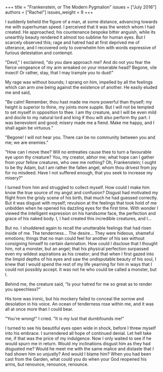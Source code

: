 +++
title = "Frankenstein, or The Modern Pygmalion"
issues = ["July 2016"]
authors = ["Rachel"]
issues_weight = 9
+++

I suddenly beheld the figure of a man, at some distance, advancing towards me with superhuman speed. I perceived that it was the wretch whom I had created. He approached; his countenance bespoke bitter anguish, while its unearthly beauty rendered it almost too sublime for human eyes. But I scarcely observed this; rage and hatred had at first deprived me of utterance, and I recovered only to overwhelm him with words expressive of furious detestation and contempt.

"Devil," I exclaimed, "do you dare approach me? And do not you fear the fierce vengeance of my arm wreaked on your miserable head? Begone, vile insect! Or rather, stay, that I may trample you to dust!"

My rage was without bounds; I sprang on him, impelled by all the feelings which can arm one being against the existence of another. He easily eluded me and said,

"Be calm! Remember, thou hast made me more powerful than thyself; my height is superior to thine, my joints more supple. But I will not be tempted to set myself in opposition to thee. I am thy creature, and I will be even mild and docile to my natural lord and king if thou wilt also perform thy part. I was benevolent and good; misery made me a fiend. Make me happy, and I shall again be virtuous."

"Begone! I will not hear you. There can be no community between you and me; we are enemies."

"How can I move thee? Will no entreaties cause thee to turn a favourable eye upon thy creature? You, my creator, abhor me; what hope can I gather from your fellow creatures, who owe me nothing? Oh, Frankenstein; I ought to be thy Adam, but I am rather the fallen angel, whom thou drivest from joy for no misdeed. Have I not suffered enough, that you seek to increase my misery?"

I turned from him and struggled to collect myself. How could I make him know the true source of my angst and confusion? Disgust had motivated my flight from the grisly scene of his birth, that much he had guessed correctly. But it was disgust with myself; revulsion at the feelings that took hold of me unbidden when he opened his dazzling eyes for the first time. With wonder I viewed the intelligent expression on his handsome face, the perfection and grace of his naked body. I, I had created this incredible creatures, and I…

But no. I shuddered again to recall the unutterable feelings that had risen inside of me. The tenderness… The desire… They were hideous, shameful emotions; things that no man could feel for another of his sex without consigning himself to certain damnation. How could I disclose that I thought him, not a monster, but an angel; that his physical perfection surpassed even my wildest aspirations as his creator; and that when I first gazed into the limpid depths of his eyes and saw the undisputable beauty of his soul, I knew that I would spend the rest of my life yearning for him in ways that I could not possibly accept. It was not he who could be called a monster, but I.

Behind me, the creature said, "Is your hatred for me so great as to render you speechless?"

His tone was ironic, but his mockery failed to conceal the sorrow and desolation in his voice. An ocean of tenderness rose within me, and it was all at once more than I could bear.

"You're wrong!" I cried. "It is my lust that dumbfounds me!"

I turned to see his beautiful eyes open wide in shock, before I threw myself into his embrace. I surrendered all hope of continued denial. Let hell take me, if that was the price of my indulgence. Now I only waited to see if he would spurn me in return. Would my inclinations disgust him as they had disgusted me? Would he meet me with the same malice and distaste that I had shown him so unjustly? And would I blame him? When you had been cast from the Garden, what could you do when your God reopened his arms, but renounce, renounce, renounce.
